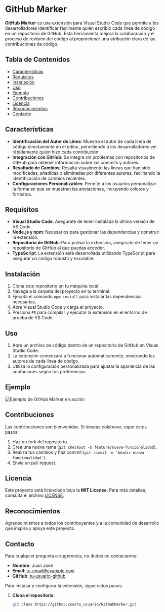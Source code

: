 # GitHub Marker

**GitHub Marker** es una extensión para Visual Studio Code que permite a los desarrolladores identificar fácilmente quién escribió cada línea de código en un repositorio de GitHub. Esta herramienta mejora la colaboración y el proceso de revisión del código al proporcionar una atribución clara de las contribuciones de código.

## Tabla de Contenidos

- [Características](#características)
- [Requisitos](#requisitos)
- [Instalación](#instalación)
- [Uso](#uso)
- [Ejemplo](#ejemplo)
- [Contribuciones](#contribuciones)
- [Licencia](#licencia)
- [Reconocimientos](#reconocimientos)
- [Contacto](#contacto)

## Características

- **Identificación del Autor de Línea**: Muestra el autor de cada línea de código directamente en el editor, permitiendo a los desarrolladores ver rápidamente quién hizo cada contribución.
- **Integración con GitHub**: Se integra sin problemas con repositorios de GitHub para obtener información sobre los commits y autores.
- **Resaltado de Cambios**: Resalta visualmente las líneas que han sido modificadas, añadidas o eliminadas por diferentes autores, facilitando la identificación de cambios recientes.
- **Configuraciones Personalizables**: Permite a los usuarios personalizar la forma en que se muestran las anotaciones, incluyendo colores y formatos.

## Requisitos

- **Visual Studio Code**: Asegúrate de tener instalada la última versión de VS Code.
- **Node.js y npm**: Necesarios para gestionar las dependencias y construir la extensión.
- **Repositorio de GitHub**: Para probar la extensión, asegúrate de tener un repositorio de GitHub al que puedas acceder.
- **TypeScript**: La extensión está desarrollada utilizando TypeScript para asegurar un código robusto y escalable.

## Instalación

1. Clona este repositorio en tu máquina local.
2. Navega a la carpeta del proyecto en tu terminal.
3. Ejecuta el comando `npm install` para instalar las dependencias necesarias.
4. Abre Visual Studio Code y carga el proyecto.
5. Presiona `F5` para compilar y ejecutar la extensión en el entorno de prueba de VS Code.

## Uso

1. Abre un archivo de código dentro de un repositorio de GitHub en Visual Studio Code.
2. La extensión comenzará a funcionar automáticamente, mostrando los autores de cada línea de código.
3. Utiliza la configuración personalizada para ajustar la apariencia de las anotaciones según tus preferencias.

## Ejemplo

![Ejemplo de GitHub Marker en acción](link-a-tu-imagen.png)

## Contribuciones

Las contribuciones son bienvenidas. Si deseas colaborar, sigue estos pasos:

1. Haz un fork del repositorio.
2. Crea una nueva rama (`git checkout -b feature/nueva-funcionalidad`).
3. Realiza tus cambios y haz commit (`git commit -m 'Añadir nueva funcionalidad'`).
4. Envía un pull request.

## Licencia

Este proyecto está licenciado bajo la **MIT License**. Para más detalles, consulta el archivo [LICENSE](LICENSE).

## Reconocimientos

Agradecimientos a todos los contribuyentes y a la comunidad de desarrollo que inspira y apoya este proyecto.

## Contacto

Para cualquier pregunta o sugerencia, no dudes en contactarme:

- **Nombre**: Juan José
- **Email**: tu-email@example.com
- **GitHub**: [tu-usuario-github](https://github.com/tu-usuario-github)


Para instalar y configurar la extensión, sigue estos pasos:

1. **Clona el repositorio**:
   ```bash
   git clone https://github.com/tu_usuario/GithubMarker.git
